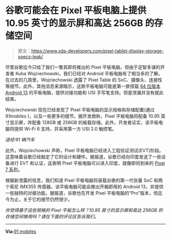# 谷歌可能会在 Pixel 平板电脑上提供 10.95 英寸的显示屏和高达 256GB 的存储空间

> 原文：<https://www.xda-developers.com/pixel-tablet-display-storage-specs-leak/>

尽管谷歌迄今只给了我们一瞥其即将推出的 Pixel 平板电脑，但由于足智多谋的开发者 Kuba Wojciechowski，我们已经对 Android 平板电脑有了相当多的了解。在过去的几周里，Wojciechowski 透露了 Pixel Table 的 SoC、摄像头、连接性等细节。此外，其他消息来源暗示，这款平板电脑可能是第一款搭载 [64 位版本 Android 13](https://www.xda-developers.com/pixel-tablet-64-bit-only-android-13/) 的平板电脑，提供对接功能和 USI 手写笔支持。但是泄漏并没有就此结束。

Wojciechowski 现在已经发现了 Pixel 平板电脑的显示规格和存储配置(通过 *91mobiles* )，以及一些更多的细节。据开发商称，Pixel 平板电脑将配备 10.95 英寸显示屏，并配备 128GB 或 256GB 的板载存储。此外，开发者证实，该平板电脑将提供 Wi-Fi 6 支持，并采用第一方 USI 2.0 触控笔。

*途经:91 辆汽车*

此外，Wojciechowski 声称，Pixel 平板电脑已经进入工程验证测试(EVT)阶段。这意味着谷歌已经敲定了它的设计和硬件。据报道，谷歌已经向印度发送了一些设备进行 EVT 和认证，这表明 Pixel 平板电脑可以进入印度，就像即将到来的 [Pixel 7 系列](https://www.xda-developers.com/google-pixel-7-pro/)。

根据新泄露的信息，我们知道 Pixel 平板电脑将装载谷歌的第一代张量 SoC 和两个索尼 IMX355 传感器。该平板电脑可能会推出开箱即用的 Android 13，并提供一些独特的对接功能。据报道，谷歌也在开发 Pixel 平板电脑的“Pro”版本，但迄今为止，关于它的细节仍然很少。

*你觉得基于这些规格的 Pixel 平板怎么样？10.95 英寸的显示屏和高达 256GB 的存储空间够用吗？请在下面的评论区告诉我们。*

* * *

**Via:**[91 mobiles](https://www.91mobiles.com/hub/google-pixel-tablet-key-specifications-exclusive/)